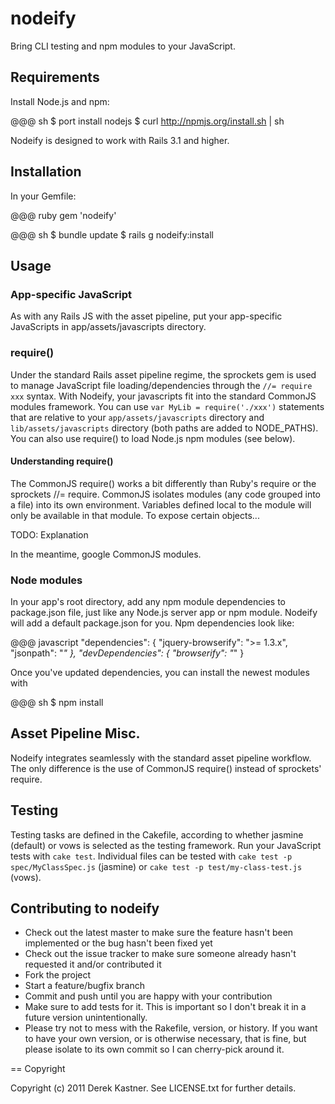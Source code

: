# nodeify

Bring CLI testing and npm modules to your JavaScript.

## Requirements

Install Node.js and npm:

@@@ sh
    $ port install nodejs
    $ curl http://npmjs.org/install.sh | sh

Nodeify is designed to work with Rails 3.1 and higher.

## Installation

In your Gemfile:

@@@ ruby
    gem 'nodeify'

@@@ sh
    $ bundle update
    $ rails g nodeify:install

## Usage

### App-specific JavaScript

As with any Rails JS with the asset pipeline, put your app-specific JavaScripts in app/assets/javascripts directory.

### require()

Under the standard Rails asset pipeline regime, the sprockets gem is used to manage JavaScript file loading/dependencies through the `//= require xxx` syntax. With Nodeify, your javascripts fit into the standard CommonJS modules framework. You can use `var MyLib = require('./xxx')` statements that are relative to your `app/assets/javascripts` directory and `lib/assets/javascripts` directory (both paths are added to NODE_PATHS). You can also use require() to load Node.js npm modules (see below).

#### Understanding require()

The CommonJS require() works a bit differently than Ruby's require or the sprockets //= require. CommonJS isolates modules (any code grouped into a file) into its own environment. Variables defined local to the module will only be available in that module. To expose certain objects...

TODO: Explanation

In the meantime, google CommonJS modules.

### Node modules

In your app's root directory, add any npm module dependencies to package.json file, just like any Node.js server app or npm module. Nodeify will add a default package.json for you. Npm dependencies look like:

@@@ javascript
    "dependencies": {
      "jquery-browserify": ">= 1.3.x",
      "jsonpath": "*"
    },
    "devDependencies": {
      "browserify": "*"
    }

Once you've updated dependencies, you can install the newest modules with

@@@ sh
    $ npm install

## Asset Pipeline Misc.

Nodeify integrates seamlessly with the standard asset pipeline workflow. The only difference is the use of CommonJS require() instead of sprockets' require.

## Testing

Testing tasks are defined in the Cakefile, according to whether jasmine (default) or vows is selected as the testing framework. Run your JavaScript tests with `cake test`. Individual files can be tested with `cake test -p spec/MyClassSpec.js` (jasmine) or `cake test -p test/my-class-test.js` (vows).

## Contributing to nodeify
 
* Check out the latest master to make sure the feature hasn't been implemented or the bug hasn't been fixed yet
* Check out the issue tracker to make sure someone already hasn't requested it and/or contributed it
* Fork the project
* Start a feature/bugfix branch
* Commit and push until you are happy with your contribution
* Make sure to add tests for it. This is important so I don't break it in a future version unintentionally.
* Please try not to mess with the Rakefile, version, or history. If you want to have your own version, or is otherwise necessary, that is fine, but please isolate to its own commit so I can cherry-pick around it.

== Copyright

Copyright (c) 2011 Derek Kastner. See LICENSE.txt for
further details.

